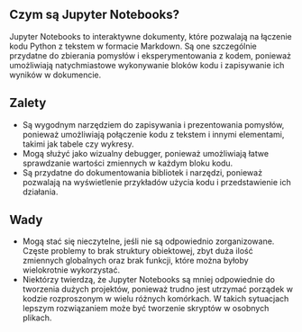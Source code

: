 ## Czym są Jupyter Notebooks?

Jupyter Notebooks to interaktywne dokumenty, które pozwalają na łączenie kodu Python z tekstem w formacie Markdown. Są one szczególnie przydatne do zbierania pomysłów i eksperymentowania z kodem, ponieważ umożliwiają natychmiastowe wykonywanie bloków kodu i zapisywanie ich wyników w dokumencie.

## Zalety

* Są wygodnym narzędziem do zapisywania i prezentowania pomysłów, ponieważ umożliwiają połączenie kodu z tekstem i innymi elementami, takimi jak tabele czy wykresy.
* Mogą służyć jako wizualny debugger, ponieważ umożliwiają łatwe sprawdzanie wartości zmiennych w każdym bloku kodu.
* Są przydatne do dokumentowania bibliotek i narzędzi, ponieważ pozwalają na wyświetlenie przykładów użycia kodu i przedstawienie ich działania.

## Wady

* Mogą stać się nieczytelne, jeśli nie są odpowiednio zorganizowane. Częste problemy to brak struktury obiektowej, zbyt duża ilość zmiennych globalnych oraz brak funkcji, które można byłoby wielokrotnie wykorzystać.
* Niektórzy twierdzą, że Jupyter Notebooks są mniej odpowiednie do tworzenia dużych projektów, ponieważ trudno jest utrzymać porządek w kodzie rozproszonym w wielu różnych komórkach. W takich sytuacjach lepszym rozwiązaniem może być tworzenie skryptów w osobnych plikach.

